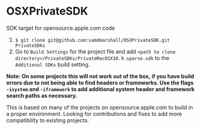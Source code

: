 OSXPrivateSDK
=============

SDK target for opensource.apple.com code

1. `$ git clone git@github.com:samdmarshall/OSXPrivateSDK.git PrivateSDKs`
2. Go to `Build Settings` for the project file and add `<path to clone directory>/PrivateSDKs/PrivateMacOSX10.9.sparse.sdk` to the `Additional SDKs` build setting. 


**Note: On some projects this will not work out of the box, if you have build errors due to not being able to find headers or frameworks. Use the flags `-isystem` and `-iframework` to add additional system header and framework search paths as necessary.**


This is based on many of the projects on opensource.apple.com to build in a proper environment. 
Looking for contributions and fixes to add more compatibility to existing projects.
